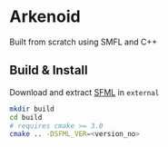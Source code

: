 # Arkenoid

Built from scratch using SMFL and C++

## Build & Install 

Download and extract [SFML](https://www.sfml-dev.org/download.php) in `external` 

```sh
mkdir build 
cd build 
# requires cmake >= 3.0
cmake .. -DSFML_VER=<version_no>
```